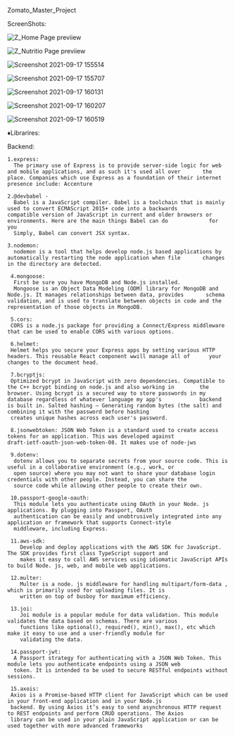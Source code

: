 Zomato_Master_Project

ScreenShots:

![Z_Home Page previiew](https://user-images.githubusercontent.com/85827353/133769802-962c8659-0473-4fd4-9afa-a1e376ea72a7.png)

![Z_Nutritio Page previiew](https://user-images.githubusercontent.com/85827353/133769827-d3d56ae1-7b5a-4b98-b94e-0d1bc0a2803d.png)

![Screenshot 2021-09-17 155514](https://user-images.githubusercontent.com/85827353/133769845-392f9e0d-ae75-4402-8e87-773932bbf875.png)

![Screenshot 2021-09-17 155707](https://user-images.githubusercontent.com/85827353/133769870-8ab3f7ce-1aed-40d7-9472-1baf97d72712.png)

![Screenshot 2021-09-17 160131](https://user-images.githubusercontent.com/85827353/133769939-46f8f634-918c-49ed-b350-854cab44b08f.png)

![Screenshot 2021-09-17 160207](https://user-images.githubusercontent.com/85827353/133769973-9ccb96aa-2d3f-4489-8089-dfc0b02b47c6.png)

![Screenshot 2021-09-17 160519](https://user-images.githubusercontent.com/85827353/133769985-e0068654-5ddc-4254-80d5-4f5e6d72d969.png)


♦Librarires:
   
   Backend:
   
    1.express:
      The primary use of Express is to provide server-side logic for web and mobile applications, and as such it's used all over       the place. Companies which use Express as a foundation of their internet presence include: Accenture
    
    2.@devbabel - 
      Babel is a JavaScript compiler. Babel is a toolchain that is mainly used to convert ECMAScript 2015+ code into a backwards       compatible version of JavaScript in current and older browsers or environments. Here are the main things Babel can do             for you
      Simply, Babel can convert JSX syntax. 
      
    3.nodemon:
      nodemon is a tool that helps develop node.js based applications by automatically restarting the node application when file       changes in the directory are detected.
      
     4.mongoose:
      First be sure you have MongoDB and Node.js installed.
      Mongoose is an Object Data Modeling (ODM) library for MongoDB and Node.js. It manages relationships between data, provides       schema validation, and is used to translate between objects in code and the representation of those objects in MongoDB.
      
     5.cors:
     CORS is a node.js package for providing a Connect/Express middleware that can be used to enable CORS with various options.
     
     6.helmet:
     Helmet helps you secure your Express apps by setting various HTTP headers. This reusable React component wwill manage all of      your changes to the document head.

     7.bcryptjs:
     Optimized bcrypt in JavaScript with zero dependencies. Compatible to the C++ bcrypt binding on node.js and also working in        the browser. Using bcrypt is a secured way to store passwords in my database regardless of whatever language my app's            backend is built in. Salted hashing — Generating random bytes (the salt) and combining it with the password before hashing
     creates unique hashes across each user's password.
     
     8.jsonwebtoken: JSON Web Token is a standard used to create access tokens for an application. This was developed against            draft-ietf-oauth-json-web-token-08. It makes use of node-jws
     
     9.dotenv: 
      dotenv allows you to separate secrets from your source code. This is useful in a collaborative environment (e.g., work, or 
      open source) where you may not want to share your database login credentials with other people. Instead, you can share the 
      source code while allowing other people to create their own.
      
     10.passport-google-oauth:
      This module lets you authenticate using OAuth in your Node. js applications. By plugging into Passport, OAuth 
      authentication can be easily and unobtrusively integrated into any application or framework that supports Connect-style 
      middleware, including Express.
     
     11.aws-sdk:
        Develop and deploy applications with the AWS SDK for JavaScript. The SDK provides first class TypeScript support and
        makes it easy to call AWS services using idiomatic JavaScript APIs to build Node. js, web, and mobile web applications.

     12.multer:
        Multer is a node. js middleware for handling multipart/form-data , which is primarily used for uploading files. It is 
        written on top of busboy for maximum efficiency.

     13.joi:
        Joi module is a popular module for data validation. This module validates the data based on schemas. There are various
        functions like optional(), required(), min(), max(), etc which make it easy to use and a user-friendly module for 
        validating the data.

     14.passport-jwt:
      A Passport strategy for authenticating with a JSON Web Token. This module lets you authenticate endpoints using a JSON web 
      token. It is intended to be used to secure RESTful endpoints without sessions.
     
     15.axois:
     Axios is a Promise-based HTTP client for JavaScript which can be used in your front-end application and in your Node.js 
     backend. By using Axios it’s easy to send asynchronous HTTP request to REST endpoints and perform CRUD operations. The Axios 
     library can be used in your plain JavaScript application or can be used together with more advanced frameworks
     
     

